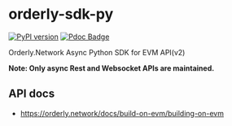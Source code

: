 # orderly-sdk-py

[![PyPI version](https://badge.fury.io/py/orderly-sdk.svg)](https://badge.fury.io/py/orderly-sdk) [![Pdoc Badge](https://img.shields.io/badge/docs-orderly_sdk-green)](https://akagi201.github.io/orderly-sdk-py/)

Orderly.Network Async Python SDK for EVM API(v2)

**Note: Only async Rest and Websocket APIs are maintained.**

## API docs

* <https://orderly.network/docs/build-on-evm/building-on-evm>
